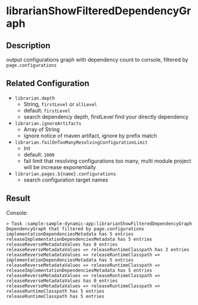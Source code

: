 # librarianShowFilteredDependencyGraph
## Description
output configurations graph with dependency count to console, filtered by `page.configurations`

## Related Configuration
- `librarian.depth`
  - String, `firstLevel` or `allLevel`
  - default: `firstLevel`
  - search dependency depth, firstLevel find your directly dependency
- `librarian.ignoreArtifacts`
  - Array of String
  - ignore notice of maven artifact, ignore by prefix match
- `librarian.failOnTooManyResolvingConfigurationLimit`
  - Int
  - default: `1000`
  - fail limit that resolving configurations too many, multi module project will be increase exponentially
- `librarian.pages.${name}.configurations`
  - search configuration target names

## Result
Console:
```
> Task :sample:sample-dynamic-app:librarianShowFilteredDependencyGraph
DependencyGraph that filtered by page.configurations
implementationDependenciesMetadata has 5 entries
releaseImplementationDependenciesMetadata has 5 entries
releaseReverseMetadataValues has 0 entries
releaseReverseMetadataValues => releaseRuntimeClasspath has 3 entries
releaseReverseMetadataValues => releaseRuntimeClasspath => implementationDependenciesMetadata has 5 entries
releaseReverseMetadataValues => releaseRuntimeClasspath => releaseImplementationDependenciesMetadata has 5 entries
releaseReverseMetadataValues => releaseRuntimeClasspath => releaseReverseMetadataValues has 0 entries
releaseReverseMetadataValues => releaseRuntimeClasspath => releaseRuntimeClasspath has 5 entries
releaseRuntimeClasspath has 5 entries
```